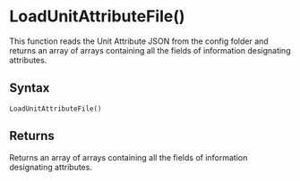 # LoadUnitAttributeFile()
This function reads the Unit Attribute JSON from the config folder and returns an array of arrays containing all the fields of information designating attributes.


## Syntax
```pythons
LoadUnitAttributeFile()
```

## Returns
Returns an array of arrays containing all the fields of information designating attributes.

